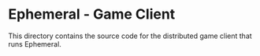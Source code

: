# Ephemeral - Game Client
This directory contains the source code for the distributed game client that runs Ephemeral.
